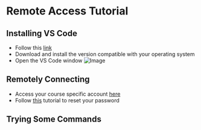 # Remote Access Tutorial

## Installing VS Code
* Follow this [link](https://code.visualstudio.com/)
* Download and install the version compatible with your operating system
* Open the VS Code window
 ![Image](https://upload.wikimedia.org/wikipedia/commons/thumb/e/e9/VS_Code_%28Insiders%29.png/800px-VS_Code_%28Insiders%29.png)

## Remotely Connecting
* Access your course specific account [here](https://sdacs.ucsd.edu/~icc/index.php)
* Follow [this](https://docs.google.com/document/d/1hs7CyQeh-MdUfM9uv99i8tqfneos6Y8bDU0uhn1wqho/edit) tutorial to reset your password

## Trying Some Commands
